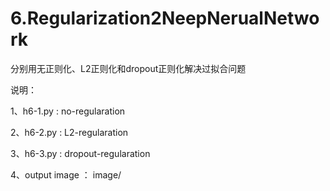 # 6.Regularization2NeepNerualNetwork
分别用无正则化、L2正则化和dropout正则化解决过拟合问题

说明：

1、h6-1.py : no-regularation

2、h6-2.py : L2-regularation

3、h6-3.py : dropout-regularation

4、output image ： image/
